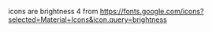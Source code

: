 icons are brightness 4 from https://fonts.google.com/icons?selected=Material+Icons&icon.query=brightness
